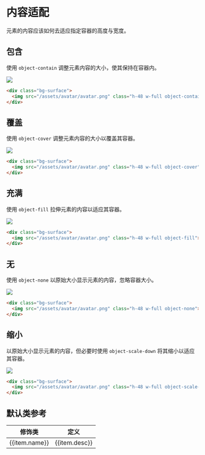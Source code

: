 # 内容适配

元素的内容应该如何去适应指定容器的高度与宽度。

## 包含

使用 `object-contain` 调整元素内容的大小，使其保持在容器内。

<Example>
  <div class="bg-surface">
    <img src="/assets/avatar/avatar.png" class="h-48 w-full object-contain">
  </div>
</Example>

```html
<div class="bg-surface">
  <img src="/assets/avatar/avatar.png" class="h-48 w-full object-contain">
</div>
```

## 覆盖

使用 `object-cover` 调整元素内容的大小以覆盖其容器。

<Example>
  <div class="bg-surface">
    <img src="/assets/avatar/avatar.png" class="h-48 w-full object-cover">
  </div>
</Example>

```html
<div class="bg-surface">
  <img src="/assets/avatar/avatar.png" class="h-48 w-full object-cover">
</div>
```

## 充满

使用 `object-fill` 拉伸元素的内容以适应其容器。

<Example>
  <div class="bg-surface">
    <img src="/assets/avatar/avatar.png" class="h-48 w-full object-fill">
  </div>
</Example>

```html
<div class="bg-surface">
  <img src="/assets/avatar/avatar.png" class="h-48 w-full object-fill">
</div>
```

## 无

使用 `object-none` 以原始大小显示元素的内容，忽略容器大小。

<Example>
  <div class="bg-surface">
    <img src="/assets/avatar/avatar.png" class="h-48 w-full object-none">
  </div>
</Example>

```html
<div class="bg-surface">
  <img src="/assets/avatar/avatar.png" class="h-48 w-full object-none">
</div>
```

## 缩小

以原始大小显示元素的内容，但必要时使用 `object-scale-down` 将其缩小以适应其容器。

<Example>
  <div class="bg-surface">
    <img src="/assets/avatar/avatar.png" class="h-48 w-full object-scale-down">
  </div>
</Example>

```html
<div class="bg-surface">
  <img src="/assets/avatar/avatar.png" class="h-48 w-full object-scale-down">
</div>
```

## 默认类参考

<Example>
  <table class="table">
    <thead>
      <tr>
        <th>修饰类</th>
        <th>定义</th>
      </tr>
    </thead>
    <tbody>
      <tr v-for="item in objectFitJson">
        <td>{{item.name}}</td>
        <td>{{item.desc}}</td>
      </tr>
    </tbody>
   </table>
</Example>

<script setup>
  const objectFitJson = [
    {name: 'object-contain', desc: 'object-fit: contain;'},
    {name: 'object-cover', desc: 'object-fit: cover;'},
    {name: 'object-fill', desc: 'object-fit: fill;'},
    {name: 'object-none', desc: 'object-fit: none;'},
    {name: 'object-scale-down', desc: 'object-fit: scale-down;'},
  ]
</script>